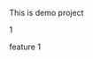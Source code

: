 <!--
 * @Author: zhangjiadi-gz jdzhang@in-road.com
 * @Date: 2023-10-25 09:46:04
 * @LastEditors: zhangjiadi-gz jdzhang@in-road.com
 * @LastEditTime: 2023-10-25 09:51:43
 * @FilePath: \demo\README.md
 * @Description: 这是默认设置,请设置`customMade`, 打开koroFileHeader查看配置 进行设置: https://github.com/OBKoro1/koro1FileHeader/wiki/%E9%85%8D%E7%BD%AE
-->
This is demo project

1

feature 1
